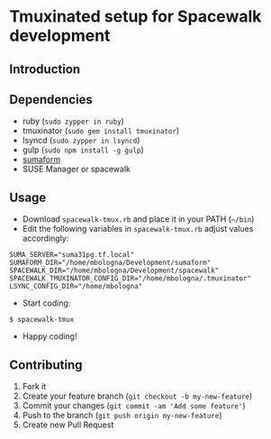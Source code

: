 # Tmuxinated setup for Spacewalk development

## Introduction

## Dependencies

* ruby (`sudo zypper in ruby`)
* tmuxinator (`sudo gem install tmuxinator`)
* lsyncd (`sudo zypper in lsyncd`)
* gulp (`sudo npm install -g gulp`)
* [sumaform](https://github.com/moio/sumaform)
* SUSE Manager or spacewalk

## Usage

* Download `spacewalk-tmux.rb` and place it in your PATH (`~/bin`)
* Edit the following variables in `spacewalk-tmux.rb` adjust values accordingly:

```
SUMA_SERVER="suma31pg.tf.local"
SUMAFORM_DIR="/home/mbologna/Development/sumaform"
SPACEWALK_DIR="/home/mbologna/Development/spacewalk"
SPACEWALK_TMUXINATOR_CONFIG_DIR="/home/mbologna/.tmuxinator"
LSYNC_CONFIG_DIR="/home/mbologna"
```

* Start coding:

```$ spacewalk-tmux```

* Happy coding!

## Contributing

1. Fork it
2. Create your feature branch (`git checkout -b my-new-feature`)
3. Commit your changes (`git commit -am 'Add some feature'`)
4. Push to the branch (`git push origin my-new-feature`)
5. Create new Pull Request
